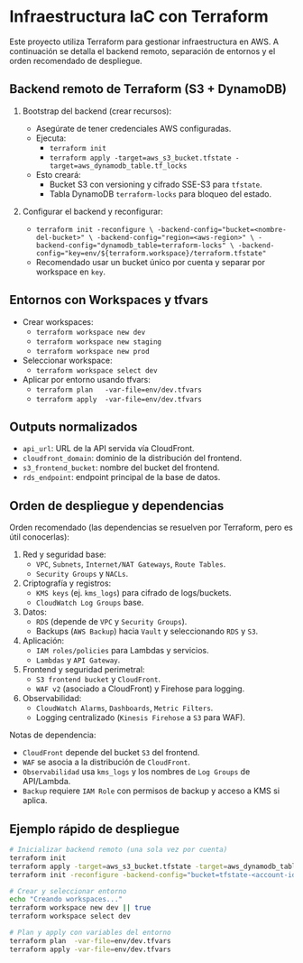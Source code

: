 # Infraestructura IaC con Terraform

Este proyecto utiliza Terraform para gestionar infraestructura en AWS. A continuación se detalla el backend remoto, separación de entornos y el orden recomendado de despliegue.

## Backend remoto de Terraform (S3 + DynamoDB)

1. Bootstrap del backend (crear recursos):
   - Asegúrate de tener credenciales AWS configuradas.
   - Ejecuta:
     - `terraform init`
     - `terraform apply -target=aws_s3_bucket.tfstate -target=aws_dynamodb_table.tf_locks`
   - Esto creará:
     - Bucket S3 con versioning y cifrado SSE-S3 para `tfstate`.
     - Tabla DynamoDB `terraform-locks` para bloqueo del estado.

2. Configurar el backend y reconfigurar:
   - `terraform init -reconfigure \
     -backend-config="bucket=<nombre-del-bucket>" \
     -backend-config="region=<aws-region>" \
     -backend-config="dynamodb_table=terraform-locks" \
     -backend-config="key=env/${terraform.workspace}/terraform.tfstate"`
   - Recomendado usar un bucket único por cuenta y separar por workspace en `key`.

## Entornos con Workspaces y tfvars

- Crear workspaces:
  - `terraform workspace new dev`
  - `terraform workspace new staging`
  - `terraform workspace new prod`
- Seleccionar workspace:
  - `terraform workspace select dev`
- Aplicar por entorno usando tfvars:
  - `terraform plan   -var-file=env/dev.tfvars`
  - `terraform apply  -var-file=env/dev.tfvars`

## Outputs normalizados

- `api_url`: URL de la API servida vía CloudFront.
- `cloudfront_domain`: dominio de la distribución del frontend.
- `s3_frontend_bucket`: nombre del bucket del frontend.
- `rds_endpoint`: endpoint principal de la base de datos.

## Orden de despliegue y dependencias

Orden recomendado (las dependencias se resuelven por Terraform, pero es útil conocerlas):

1. Red y seguridad base:
   - `VPC`, `Subnets`, `Internet/NAT Gateways`, `Route Tables`.
   - `Security Groups` y `NACLs`.
2. Criptografía y registros:
   - `KMS keys` (ej. `kms_logs`) para cifrado de logs/buckets.
   - `CloudWatch Log Groups` base.
3. Datos:
   - `RDS` (depende de `VPC` y `Security Groups`).
   - Backups (`AWS Backup`) hacia `Vault` y seleccionando `RDS` y `S3`.
4. Aplicación:
   - `IAM roles/policies` para Lambdas y servicios.
   - `Lambdas` y `API Gateway`.
5. Frontend y seguridad perimetral:
   - `S3 frontend bucket` y `CloudFront`.
   - `WAF v2` (asociado a CloudFront) y Firehose para logging.
6. Observabilidad:
   - `CloudWatch Alarms`, `Dashboards`, `Metric Filters`.
   - Logging centralizado (`Kinesis Firehose` a `S3` para WAF).

Notas de dependencia:
- `CloudFront` depende del bucket `S3` del frontend.
- `WAF` se asocia a la distribución de `CloudFront`.
- `Observabilidad` usa `kms_logs` y los nombres de `Log Groups` de API/Lambda.
- `Backup` requiere `IAM Role` con permisos de backup y acceso a KMS si aplica.

## Ejemplo rápido de despliegue

```bash
# Inicializar backend remoto (una sola vez por cuenta)
terraform init
terraform apply -target=aws_s3_bucket.tfstate -target=aws_dynamodb_table.tf_locks
terraform init -reconfigure -backend-config="bucket=tfstate-<account-id>" -backend-config="region=us-east-1" -backend-config="dynamodb_table=terraform-locks" -backend-config="key=env/${terraform.workspace}/terraform.tfstate"

# Crear y seleccionar entorno
echo "Creando workspaces..."
terraform workspace new dev || true
terraform workspace select dev

# Plan y apply con variables del entorno
terraform plan  -var-file=env/dev.tfvars
terraform apply -var-file=env/dev.tfvars
```
